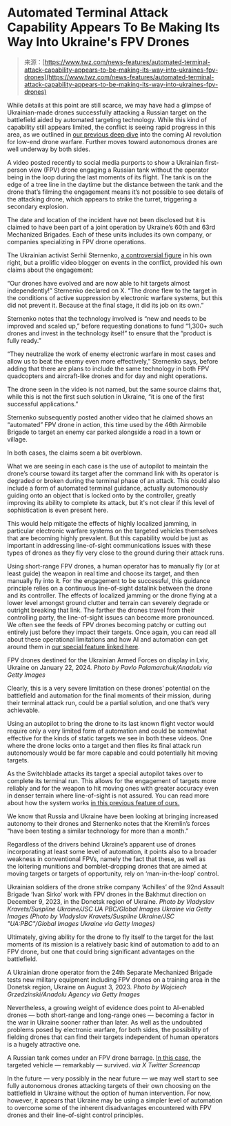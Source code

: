 <!--yml
category: 未分类
date: 2024-05-29 12:36:35
-->

# Automated Terminal Attack Capability Appears To Be Making Its Way Into Ukraine's FPV Drones

> 来源：[https://www.twz.com/news-features/automated-terminal-attack-capability-appears-to-be-making-its-way-into-ukraines-fpv-drones](https://www.twz.com/news-features/automated-terminal-attack-capability-appears-to-be-making-its-way-into-ukraines-fpv-drones)

While details at this point are still scarce, we may have had a glimpse of Ukrainian-made drones successfully attacking a Russian target on the battlefield aided by automated targeting technology. While this kind of capability still appears limited, the conflict is seeing rapid progress in this area, as we outlined in [our previous deep dive](https://www.twz.com/news-features/drone-warfares-terrifying-ai-enabled-next-step-is-imminent) into the coming AI revolution for low-end drone warfare. Further moves toward autonomous drones are well underway by both sides.

A video posted recently to social media purports to show a Ukrainian first-person view (FPV) drone engaging a Russian tank without the operator being in the loop during the last moments of its flight. The tank is on the edge of a tree line in the daytime but the distance between the tank and the drone that’s filming the engagement means it’s not possible to see details of the attacking drone, which appears to strike the turret, triggering a secondary explosion.

The date and location of the incident have not been disclosed but it is claimed to have been part of a joint operation by Ukraine’s 60th and 63rd Mechanized Brigades. Each of these units includes its own company, or companies specializing in FPV drone operations.

The Ukrainian activist Serhii Sternenko, [a controversial figure](https://kyivindependent.com/activist-sternenko-says-court-closed-case-against-him-for-death-of-a-2018-attacker/) in his own right, but a prolific video blogger on events in the conflict, provided his own claims about the engagement:

“Our drones have evolved and are now able to hit targets almost independently!” Sternenko declared on X. “The drone flew to the target in the conditions of active suppression by electronic warfare systems, but this did not prevent it. Because at the final stage, it did its job on its own.”

Sternenko notes that the technology involved is “new and needs to be improved and scaled up,” before requesting donations to fund “1,300+ such drones and invest in the technology itself” to ensure that the “product is fully ready.”

“They neutralize the work of enemy electronic warfare in most cases and allow us to beat the enemy even more effectively,” Sternenko says, before adding that there are plans to include the same technology in both FPV quadcopters and aircraft-like drones and for day and night operations.

The drone seen in the video is not named, but the same source claims that, while this is not the first such solution in Ukraine, “it is one of the first successful applications.”

Sternenko subsequently posted another video that he claimed shows an “automated” FPV drone in action, this time used by the 46th Airmobile Brigade to target an enemy car parked alongside a road in a town or village. 

In both cases, the claims seem a bit overblown.

What we are seeing in each case is the use of autopilot to maintain the drone’s course toward its target after the command link with its operator is degraded or broken during the terminal phase of an attack. This could also include a form of automated terminal guidance, actually automonously guiding onto an object that is locked onto by the controller, greatly improving its ability to complete its attack, but it's not clear if this level of sophistication is even present here.

This would help mitigate the effects of highly localized jamming, in particular electronic warfare systems on the targeted vehicles themselves that are becoming highly prevalent. But this capability would be just as important in addressing line-of-sight communications issues with these types of drones as they fly very close to the ground during their attack runs.

Using short-range FPV drones, a human operator has to manually fly (or at least guide) the weapon in real time and choose its target, and then manually fly into it. For the engagement to be successful, this guidance principle relies on a continuous line-of-sight datalink between the drone and its controller. The effects of localized jamming or the drone flying at a lower level amongst ground clutter and terrain can severely degrade or outright breaking that link. The farther the drones travel from their controlling party, the line-of-sight issues can become more pronounced. We often see the feeds of FPV drones becoming patchy or cutting out entirely just before they impact their targets. Once again, you can read all about these operational limitations and how AI and automation can get around them in [our special feature linked here](https://www.twz.com/news-features/drone-warfares-terrifying-ai-enabled-next-step-is-imminent).

FPV drones destined for the Ukrainian Armed Forces on display in Lviv, Ukraine on January 22, 2024\. *Photo by Pavlo Palamarchuk/Anadolu via Getty Images*

Clearly, this is a very severe limitation on these drones’ potential on the battlefield and automation for the final moments of their mission, during their terminal attack run, could be a partial solution, and one that’s very achievable.

Using an autopilot to bring the drone to its last known flight vector would require only a very limited form of automation and could be somewhat effective for the kinds of static targets we see in both these videos. One where the drone locks onto a target and then flies its final attack run autonomously would be far more capable and could potentially hit moving targets.

As the Switchblade attacks its target a special autopilot takes over to complete its terminal run. This allows for the engagement of targets more reliably and for the weapon to hit moving ones with greater accuracy even in denser terrain where line-of-sight is not assured. You can read more about how the system works [in this previous feature of ours.](https://www.twz.com/34414/we-talk-killer-drones-and-the-future-of-unmanned-warfare-with-aerovironments-steve-gitlin)

We know that Russia and Ukraine have been looking at bringing increased autonomy to their drones and Sternenko notes that the Kremlin’s forces “have been testing a similar technology for more than a month.”

Regardless of the drivers behind Ukraine’s apparent use of drones incorporating at least some level of automation, it points also to a broader weakness in conventional FPVs, namely the fact that these, as well as the loitering munitions and bomblet-dropping drones that are aimed at moving targets or targets of opportunity, rely on ‘man-in-the-loop’ control.

Ukrainian soldiers of the drone strike company ‘Achilles’ of the 92nd Assault Brigade ‘Ivan Sirko’ work with FPV drones in the Bakhmut direction on December 9, 2023, in the Donetsk region of Ukraine. *Photo by Vladyslav Kravets/Suspilne Ukraine/JSC UA PBC/Global Images Ukraine via Getty Images* *(Photo by Vladyslav Kravets/Suspilne Ukraine/JSC "UA:PBC"/Global Images Ukraine via Getty Images)*

Ultimately, giving ability for the drone to fly itself to the target for the last moments of its mission is a relatively basic kind of automation to add to an FPV drone, but one that could bring significant advantages on the battlefield.

A Ukrainian drone operator from the 24th Separate Mechanized Brigade tests new military equipment including FPV drones on a training area in the Donetsk region, Ukraine on August 3, 2023\. *Photo by Wojciech Grzedzinski/Anadolu Agency via Getty Images*

Nevertheless, a growing weight of evidence does point to AI-enabled drones — both short-range and long-range ones — becoming a factor in the war in Ukraine sooner rather than later. As well as the undoubted problems posed by electronic warfare, for both sides, the possibility of fielding drones that can find their targets independent of human operators is a hugely attractive one.

A Russian tank comes under an FPV drone barrage. [In this case](https://www.twz.com/tank-runs-for-its-life-under-constant-barrage-of-attack-drones), the targeted vehicle — remarkably — survived. *via X* *Twitter Screencap*

In the future — very possibly in the near future — we may well start to see fully autonomous drones attacking targets of their own choosing on the battlefield in Ukraine without the option of human intervention. For now, however, it appears that Ukraine may be using a simpler level of automation to overcome some of the inherent disadvantages encountered with FPV drones and their line-of-sight control principles.